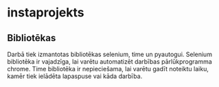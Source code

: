 # **instaprojekts**
## Bibliotēkas
Darbā tiek izmantotas bibliotēkas selenium, time un pyautogui.
Selenium bibliotēka ir vajadzīga, lai varētu automatizēt darbības pārlūkprogramma chrome.
Time bibliotēka ir nepieciešama, lai varētu gadīt noteiktu laiku, kamēr tiek ielādēta lapaspuse vai kāda darbība. 
